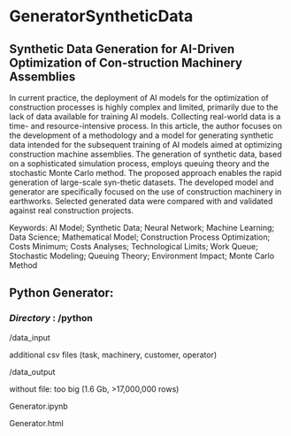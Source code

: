 # GeneratorSyntheticData
## Synthetic Data Generation for AI-Driven Optimization of Con-struction Machinery Assemblies

In current practice, the deployment of AI models for the optimization of construction processes is highly complex and limited, primarily due to the lack of data available for training AI models. Collecting real-world data is a time- and resource-intensive process. In this article, the author focuses on the development of a methodology and a model for generating synthetic data intended for the subsequent training of AI models aimed at optimizing construction machine assemblies. The generation of synthetic data, based on a sophisticated simulation process, employs queuing theory and the stochastic Monte Carlo method. The proposed approach enables the rapid generation of large-scale syn-thetic datasets. The developed model and generator are specifically focused on the use of construction machinery in earthworks. Selected generated data were compared with and validated against real construction projects.

Keywords: AI Model; Synthetic Data; Neural Network; Machine Learning; Data Science; Mathematical Model; Construction Process Optimization; Costs Minimum; Costs Analyses; Technological Limits; Work Queue; Stochastic Modeling; Queuing Theory; Environment Impact; Monte Carlo Method

## Python Generator:
### *Directory* : /python

/data_input

  additional csv files (task, machinery, customer, operator)
  
/data_output

  without file: too big (1.6 Gb, >17,000,000 rows)
  
Generator.ipynb

Generator.html
